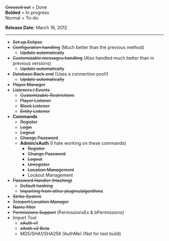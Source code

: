 ~~Crossed out~~ = Done  
**Bolded** = In progress  
Normal = To-do

**Release Date:** March 16, 2012

***
* ~~Set up Eclipse~~  
* ~~Configuration handling~~ (Much better than the previous method)
    - ~~Update automatically~~
* ~~Customizable messages handling~~ (Also handled much better than in previous versions)
    - ~~Update automatically~~
* ~~Database Back-end~~ (Uses a connection pool!)
    - ~~Update automatically~~
* ~~Player Manager~~
* ~~Listeners / Events~~
    - ~~Customizable Restrictions~~
    - ~~Player Listener~~
    - ~~Block Listener~~
    - ~~Entity Listener~~
* **Commands**
    - ~~Register~~
    - ~~Login~~
    - ~~Logout~~
    - ~~Change Password~~
    - **Admin/xAuth** (I hate working on these commands)
        - ~~Register~~
        - ~~Change Password~~
        - ~~Logout~~
        - ~~Unregister~~
        - ~~Location Management~~
        - Lockout Management
* ~~Password Handler (Hashing)~~
    - ~~Default hashing~~
    - ~~Importing from other plugins/algorithms~~
* ~~Strike System~~
* ~~Teleport Location Manager~~
* ~~Name filter~~
* ~~Permissions Support~~ (PermissionsEx & bPermissions)
* Import Tool
    - ~~xAuth v1~~
    - ~~xAuth v2 Beta~~
    - MD5/SHA1/SHA256 (AuthMe) (Not for test build)